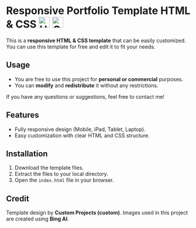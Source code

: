 # Responsive Portfolio Template HTML & CSS <img src="https://upload.wikimedia.org/wikipedia/commons/thumb/6/61/HTML5_logo_and_wordmark.svg/225px-HTML5_logo_and_wordmark.svg.png" alt="HTML Logo" width="30" /> <img src="https://upload.wikimedia.org/wikipedia/commons/thumb/6/62/CSS3_logo.svg/512px-CSS3_logo.svg.png" alt="CSS3 Logo" width="30" />
This is a **responsive HTML & CSS template** that can be easily customized. You can use this template for free and edit it to fit your needs.

## Usage

- You are free to use this project for **personal or commercial** purposes.
- You can **modify** and **redistribute** it without any restrictions.

If you have any questions or suggestions, feel free to contact me!

## Features

- Fully responsive design (Mobile, iPad, Tablet, Laptop).
- Easy customization with clear HTML and CSS structure.

## Installation

1. Download the template files.
2. Extract the files to your local directory.
3. Open the `index.html` file in your browser.

## Credit
Template design by **Custom Projects (custom)**.
Images used in this project are created using **Bing AI**.
